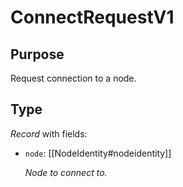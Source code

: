 # ConnectRequestV1

## Purpose

<!-- --8<-- [start:purpose] -->
Request connection to a node.
<!-- --8<-- [end:purpose] -->

## Type

<!-- --8<-- [start:type] -->
<div class="type" markdown>

*Record* with fields:

- `node`: [[NodeIdentity#nodeidentity]]

  *Node to connect to.*

</div>
<!-- --8<-- [end:type] -->
